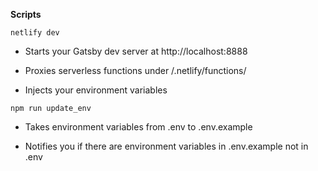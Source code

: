 **Scripts**

`netlify dev`

  
  - Starts your Gatsby dev server at http://localhost:8888


  - Proxies serverless functions under /.netlify/functions/


  - Injects your environment variables

`npm run update_env`

  - Takes environment variables from .env to .env.example

  - Notifies you if there are environment variables in .env.example not in .env
